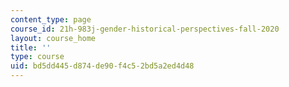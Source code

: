 ```yaml
---
content_type: page
course_id: 21h-983j-gender-historical-perspectives-fall-2020
layout: course_home
title: ''
type: course
uid: bd5dd445-d874-de90-f4c5-2bd5a2ed4d48
---
```

